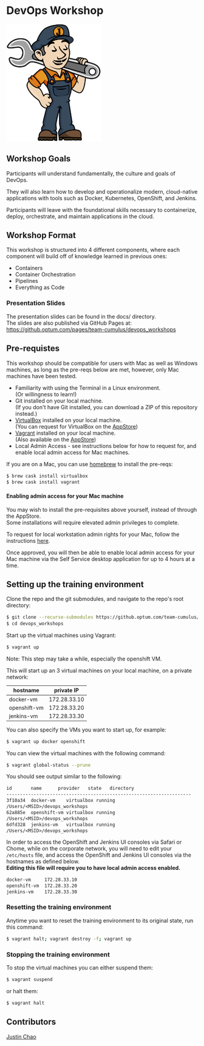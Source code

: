 # DevOps Workshop

<img src="docs/images/jenkins_JCasC.png" width="250">

## Workshop Goals

Participants will understand fundamentally, the culture and goals of DevOps.

They will also learn how to develop and operationalize modern, 
cloud-native applications with tools such as Docker, Kubernetes, OpenShift, and Jenkins.

Participants will leave with the foundational skills necessary to 
containerize, deploy, orchestrate, and maintain applications in the cloud.


## Workshop Format
This workshop is structured into 4 different components, where each component will build off of knowledge learned in previous ones:
- Containers
- Container Orchestration
- Pipelines
- Everything as Code

### Presentation Slides
The presentation slides can be found in the docs/ directory.  
The slides are also published via GitHub Pages at:   
https://github.optum.com/pages/team-cumulus/devops_workshops


## Pre-requistes
This workshop should be compatible for users with Mac as well as Windows machines, 
as long as the pre-reqs below are met, however, only Mac machines have been tested.


- Familiarity with using the Terminal in a Linux environment.   
(Or willingness to learn!)
- Git installed on your local machine.  
(If you don't have Git installed, you can download a ZIP of this repository instead.)
- [VirtualBox](https://www.virtualbox.org/wiki/Downloads) installed on your local machine.   
(You can request for VirtualBox on the [AppStore](http://appstore.uhc.com/AppInfo/AppVersionId/18189?BackToList=/AppList/AppList))
- [Vagrant](https://www.vagrantup.com/docs/installation/) installed on your local machine.   
(Also available on the [AppStore](http://appstore.uhc.com/AppInfo/AppVersionId/15331?BackToList=/AppList/AppList))
- Local Admin Access - see instructions below for how to request for, and enable local admin access for Mac machines.

If you are on a Mac, you can use [homebrew](https://brew.sh/) to install the pre-reqs:
```bash
$ brew cask install virtualbox
$ brew cask install vagrant
```

#### Enabling admin access for your Mac machine
You may wish to install the pre-requisites above yourself, instead of through the AppStore.  
Some installations will require elevated admin privileges to complete.  

To request for local workstation admin rights for your Mac, follow the instructions 
[here](https://helpdesk.uhg.com/knowledge-center/personal-hardware-software/general-applications/mac-computer/181051).

Once approved, you will then be able to enable local admin access for your Mac machine via 
the Self Service desktop application for up to 4 hours at a time.


## Setting up the training environment
Clone the repo and the git submodules, and navigate to the repo's root directory:
```bash
$ git clone --recurse-submodules https://github.optum.com/team-cumulus/devops_workshops.git
$ cd devops_workshops
```

Start up the virtual machines using Vagrant:  
```bash
$ vagrant up
```
Note: This step may take a while, especially the openshift VM.

This will start up an 3 virtual machines on your local machine, on a private network:  

hostname     | private IP
---          | ---
docker-vm    | 172.28.33.10
openshift-vm | 172.28.33.20
jenkins-vm   | 172.28.33.30


You can also specify the VMs you want to start up, for example:
```bash
$ vagrant up docker openshift
```


You can view the virtual machines with the following command:
```bash
$ vagrant global-status --prune
```

You should see output similar to the following:
```
id       name      provider   state   directory
--------------------------------------------------------------------
3f10a34  docker-vm    virtualbox running /Users/<MSID>/devops_workshops
62a885e  openshift-vm virtualbox running /Users/<MSID>/devops_workshops
6dfd328  jenkins-vm   virtualbox running /Users/<MSID>/devops_workshops
```


In order to access the OpenShift and Jenkins UI consoles via Safari or Chome, while
on the corporate network, you will need to edit your `/etc/hosts` file,
and access the OpenShift and Jenkins UI consoles via the hostnames as defined below.  
**Editing this file will require you to have local admin access enabled.**

```
docker-vm     172.28.33.10
openshift-vm  172.28.33.20
jenkins-vm    172.28.33.30
```


### Resetting the training environment
Anytime you want to reset the training environment to its original state, run this command:

```bash
$ vagrant halt; vagrant destroy -f; vagrant up
```

### Stopping the training environment
To stop the virtual machines you can either suspend them:

```bash
$ vagrant suspend
```

or halt them:
```bash
$ vagrant halt
```


## Contributors
[Justin Chao](mailto:justin.chao@optum.com)

